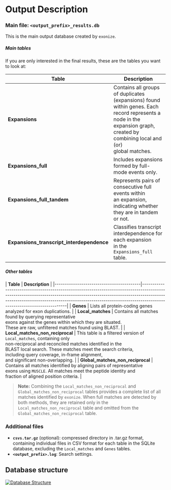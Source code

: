 
Output Description
============

### Main file: `<output_prefix>_results.db`
This is the main output database created by `exonize`.
    
##### Main tables

If you are only interested in the final results, these are the tables you want to look at:
    
| **Table**                                | **Description**                                                                                                                                                                             |
|------------------------------------------|---------------------------------------------------------------------------------------------------------------------------------------------------------------------------------------------|
| **Expansions**                           | Contains all groups of duplicates (expansions) found<br/> within genes. Each record represents a node in the<br/> expansion graph, created by combining local and (or) <br/>global matches. |
| **Expansions_full**                      | Includes expansions formed by full-mode events only.                                                                                                                                        |
| **Expansions_full_tandem**               | Represents pairs of consecutive full events within<br/> an expansion, indicating whether they are in tandem <br/>or not.                                                                    |
| **Expansions_transcript_interdependence**| Classifies transcript interdependence for each expansion <br/>in the `Expansions_full` table.                                                                                               |


##### Other tables
   
| **Table**                                    | **Description**                                                                                                                                                                                                                                                                   |
    |------------------------------------------|-----------------------------------------------------------------------------------------------------------------------------------------------------------------------------------------------------------------------------------------------------------------------------------|
    | **Genes**                                | Lists all protein-coding genes analyzed for exon duplications.                                                                                                                                                                                                                    |
    | **Local_matches**                        | Contains all matches found by querying representative <br/>exons against the genes within which they are situated.<br/> These are raw, unfiltered matches found using BLAST.                                                                                                      |
    | **Local_matches_non_reciprocal**         | This table is a filtered version of `Local_matches`, containing only <br/>non-reciprocal and reconciled matches identified in the <br/>BLAST local search. These matches meet the search criteria,<br/> including query coverage, in-frame alignment, <br/>and significant non-overlapping. |
    | **Global_matches_non_reciprocal**        | Contains all matches identified by aligning pairs of representative<br/> exons using `MUSCLE`. All matches meet the peptide identity and <br/>fraction of aligned position criteria.                                                                                              |

> **Note:**
> Combining the `Local_matches_non_reciprocal` and `Global_matches_non_reciprocal` tables provides a complete list of all matches identified by `exonize`. When full matches are detected by both methods, they are retained only in the `Local_matches_non_reciprocal` table and omitted from the `Global_matches_non_reciprocal` table.


### Additional files

- **`csvs.tar.gz`** (optional): compressed directory in .tar.gz format, containing individual files in CSV format for each table in the SQLite database, excluding the `Local_matches` and `Genes` tables.
- **`<output_prefix>.log`**: Search settings.

Database structure
---------------------

<a href="https://github.com/msarrias/exonize/blob/main/figures/database.png" target="_blank">
    <img src="https://github.com/msarrias/exonize/raw/main/figures/database.png" alt="Database Structure">
</a>

